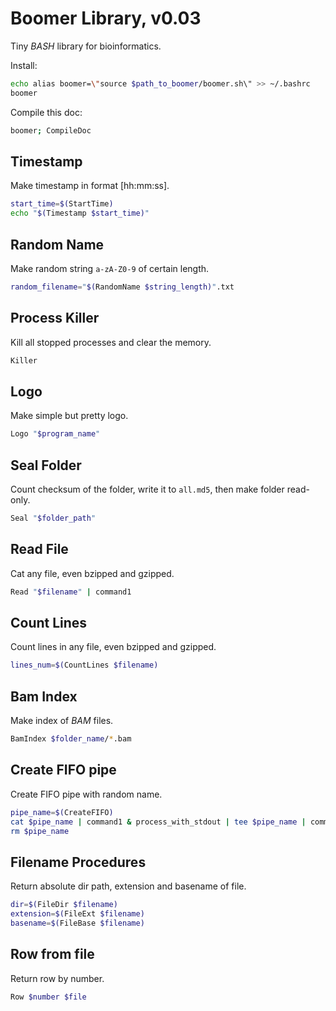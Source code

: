 # Boomer Library, v0.03
Tiny *BASH* library for bioinformatics.
 
Install:
 
```bash
echo alias boomer=\"source $path_to_boomer/boomer.sh\" >> ~/.bashrc
boomer
```
 
Compile this doc:
 
```bash
boomer; CompileDoc
```
## Timestamp
Make timestamp in format [hh:mm:ss].
 
```bash
start_time=$(StartTime) 
echo "$(Timestamp $start_time)"
```
## Random Name
Make random string `a-zA-Z0-9` of certain length.
 
```bash
random_filename="$(RandomName $string_length)".txt
```
## Process Killer
Kill all stopped processes and clear the memory.
 
```bash
Killer
```
## Logo
Make simple but pretty logo.
 
```bash
Logo "$program_name"
```
## Seal Folder
Count checksum of the folder, write it to `all.md5`, then make folder read-only.
 
```bash
Seal "$folder_path"
```
## Read File
Cat any file, even bzipped and gzipped.
 
```bash
Read "$filename" | command1
```
## Count Lines
Count lines in any file, even bzipped and gzipped.
 
```bash
lines_num=$(CountLines $filename)
```
## Bam Index
Make index of *BAM* files.
 
```bash
BamIndex $folder_name/*.bam
```
## Create FIFO pipe
Create FIFO pipe with random name.
 
```bash
pipe_name=$(CreateFIFO)
cat $pipe_name | command1 & process_with_stdout | tee $pipe_name | command2
rm $pipe_name
```
## Filename Procedures
Return absolute dir path, extension and basename of file.
 
```bash
dir=$(FileDir $filename)
extension=$(FileExt $filename)
basename=$(FileBase $filename)
```
## Row from file
Return row by number.
```bash
Row $number $file
```

